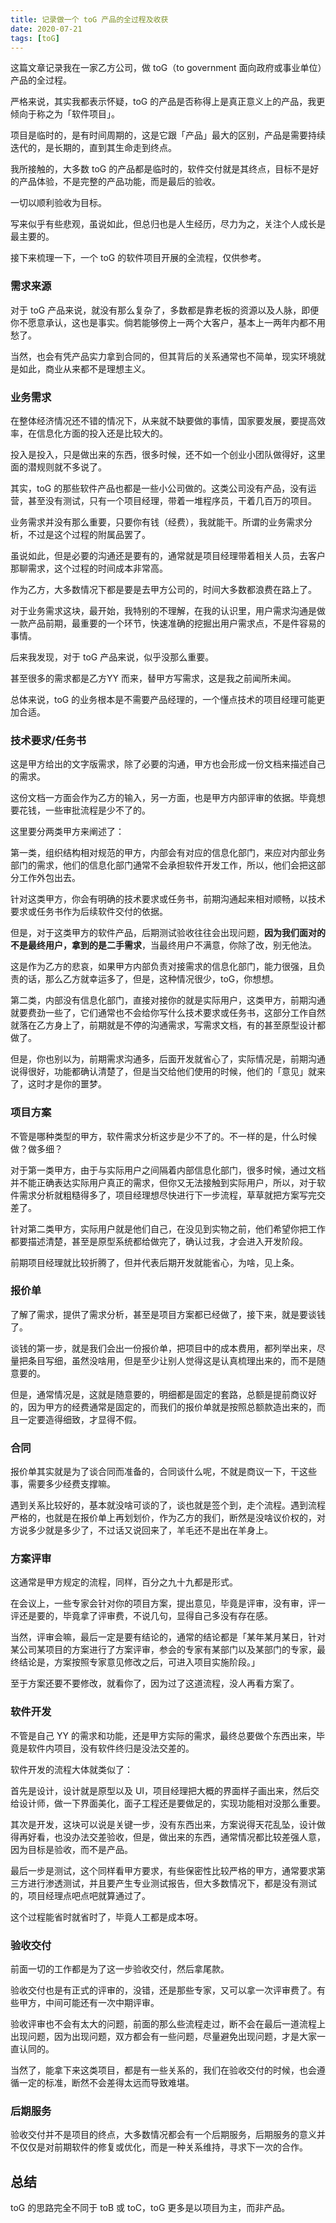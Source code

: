 ```yaml
---
title: 记录做一个 toG 产品的全过程及收获
date: 2020-07-21
tags: [toG]
---
```


这篇文章记录我在一家乙方公司，做 toG（to government 面向政府或事业单位）产品的全过程。

严格来说，其实我都表示怀疑，toG 的产品是否称得上是真正意义上的产品，我更倾向于称之为「软件项目」。

项目是临时的，是有时间周期的，这是它跟「产品」最大的区别，产品是需要持续迭代的，是长期的，直到其生命走到终点。

我所接触的，大多数 toG 的产品都是临时的，软件交付就是其终点，目标不是好的产品体验，不是完整的产品功能，而是最后的验收。

一切以顺利验收为目标。

写来似乎有些悲观，虽说如此，但总归也是人生经历，尽力为之，关注个人成长是最主要的。

接下来梳理一下，一个 toG 的软件项目开展的全流程，仅供参考。

### 需求来源

对于 toG 产品来说，就没有那么复杂了，多数都是靠老板的资源以及人脉，即便你不愿意承认，这也是事实。倘若能够傍上一两个大客户，基本上一两年内都不用愁了。

当然，也会有凭产品实力拿到合同的，但其背后的关系通常也不简单，现实环境就是如此，商业从来都不是理想主义。

### 业务需求

在整体经济情况还不错的情况下，从来就不缺要做的事情，国家要发展，要提高效率，在信息化方面的投入还是比较大的。

投入是投入，只是做出来的东西，很多时候，还不如一个创业小团队做得好，这里面的潜规则就不多说了。

其实，toG 的那些软件产品也都是一些小公司做的。这类公司没有产品，没有运营，甚至没有测试，只有一个项目经理，带着一堆程序员，干着几百万的项目。

业务需求并没有那么重要，只要你有钱（经费），我就能干。所谓的业务需求分析，不过是这个过程的附属品罢了。

虽说如此，但是必要的沟通还是要有的，通常就是项目经理带着相关人员，去客户那聊需求，这个过程的时间成本非常高。

作为乙方，大多数情况下都是要是去甲方公司的，时间大多数都浪费在路上了。

对于业务需求这块，最开始，我特别的不理解，在我的认识里，用户需求沟通是做一款产品前期，最重要的一个环节，快速准确的挖掘出用户需求点，不是件容易的事情。

后来我发现，对于 toG 产品来说，似乎没那么重要。

甚至很多的需求都是乙方YY 而来，替甲方写需求，这是我之前闻所未闻。

总体来说，toG 的业务根本是不需要产品经理的，一个懂点技术的项目经理可能更加合适。

### 技术要求/任务书

这是甲方给出的文字版需求，除了必要的沟通，甲方也会形成一份文档来描述自己的需求。

这份文档一方面会作为乙方的输入，另一方面，也是甲方内部评审的依据。毕竟想要花钱，一些审批流程是少不了的。

这里要分两类甲方来阐述了：

第一类，组织结构相对规范的甲方，内部会有对应的信息化部门，来应对内部业务部门的需求，他们的信息化部门通常不会承担软件开发工作，所以，他们会把这部分工作外包出去。

针对这类甲方，你会有明确的技术要求或任务书，前期沟通起来相对顺畅，以技术要求或任务书作为后续软件交付的依据。

但是，对于这类甲方的软件产品，后期测试验收往往会出现问题，**因为我们面对的不是最终用户，拿到的是二手需求**，当最终用户不满意，你除了改，别无他法。

这是作为乙方的悲哀，如果甲方内部负责对接需求的信息化部门，能力很强，且负责的话，那么乙方就幸运多了，但是，这种情况很少，toG，你想想。

第二类，内部没有信息化部门，直接对接你的就是实际用户，这类甲方，前期沟通就要费劲一些了，它们通常也不会给你写什么技术要求或任务书，这部分工作自然就落在乙方身上了，前期就是不停的沟通需求，写需求文档，有的甚至原型设计都做了。

但是，你也别以为，前期需求沟通多，后面开发就省心了，实际情况是，前期沟通说得很好，功能都确认清楚了，但是当交给他们使用的时候，他们的「意见」就来了，这时才是你的噩梦。

### 项目方案

不管是哪种类型的甲方，软件需求分析这步是少不了的。不一样的是，什么时候做？做多细？

对于第一类甲方，由于与实际用户之间隔着内部信息化部门，很多时候，通过文档并不能正确表达实际用户真正的需求，但你又无法接触到实际用户，所以，对于软件需求分析就粗糙得多了，项目经理想尽快进行下一步流程，草草就把方案写完交差了。

针对第二类甲方，实际用户就是他们自己，在没见到实物之前，他们希望你把工作都要描述清楚，甚至是原型系统都给做完了，确认过我，才会进入开发阶段。

前期项目经理就比较折腾了，但并代表后期开发就能省心，为啥，见上条。

### 报价单
了解了需求，提供了需求分析，甚至是项目方案都已经做了，接下来，就是要谈钱了。

谈钱的第一步，就是我们会出一份报价单，把项目中的成本费用，都列举出来，尽量把条目写细，虽然没啥用，但是至少让别人觉得这是认真梳理出来的，而不是随意要的。

但是，通常情况是，这就是随意要的，明细都是固定的套路，总额是提前商议好的，因为甲方的经费通常是固定的，而我们的报价单就是按照总额款造出来的，而且一定要造得细致，才显得不假。

### 合同
报价单其实就是为了谈合同而准备的，合同谈什么呢，不就是商议一下，干这些事，需要多少经费支撑嘛。

遇到关系比较好的，基本就没啥可谈的了，谈也就是签个到，走个流程。遇到流程严格的，也就是在报价单上再划划价，作为乙方的我们，断然是没啥议价权的，对方说多少就是多少了，不过话又说回来了，羊毛还不是出在羊身上。

### 方案评审
这通常是甲方规定的流程，同样，百分之九十九都是形式。

在会议上，一些专家会针对你的项目方案，提出意见，毕竟是评审，没有审，评一评还是要的，毕竟拿了评审费，不说几句，显得自己多没有存在感。

当然，评审会嘛，最后一定是要有结论的，通常的结论都是「某年某月某日，针对某公司某项目的方案进行了方案评审，参会的专家有某部门以及某部门的专家，最终结论是，方案按照专家意见修改之后，可进入项目实施阶段。」

至于方案还要不要修改，就看你了，因为过了这道流程，没人再看方案了。

### 软件开发
不管是自己 YY 的需求和功能，还是甲方实际的需求，最终总要做个东西出来，毕竟是软件内项目，没有软件终归是没法交差的。

软件开发的流程大体就类似了：

首先是设计，设计就是原型以及 UI，项目经理把大概的界面样子画出来，然后交给设计师，做一下界面美化，面子工程还是要做足的，实现功能相对没那么重要。

其次是开发，这块可以说是关键一步，没有东西出来，方案说得天花乱坠，设计做得再好看，也没办法交差验收，但是，做出来的东西，通常情况都比较差强人意，因为目标是验收，而不是产品。

最后一步是测试，这个同样看甲方要求，有些保密性比较严格的甲方，通常要求第三方进行渗透测试，并且要产生专业测试报告，但大多数情况下，都是没有测试的，项目经理点吧点吧就算通过了。

这个过程能省时就省时了，毕竟人工都是成本呀。

### 验收交付
前面一切的工作都是为了这一步验收交付，然后拿尾款。

验收交付也是有正式的评审的，没错，还是那些专家，又可以拿一次评审费了。有些甲方，中间可能还有一次中期评审。

验收评审也不会有太大的问题，前面的那么些流程走过，断不会在最后一道流程上出现问题，因为出现问题，双方都会有一些问题，尽量避免出现问题，才是大家一直认同的。

当然了，能拿下来这类项目，都是有一些关系的，我们在验收交付的时候，也会遵循一定的标准，断然不会差得太远而导致难堪。

### 后期服务
验收交付并不是项目的终点，大多数情况都会有一个后期服务，后期服务的意义并不仅仅是对前期软件的修复或优化，而是一种关系维持，寻求下一次的合作。

## 总结
toG 的思路完全不同于 toB 或 toC，toG 更多是以项目为主，而非产品。
